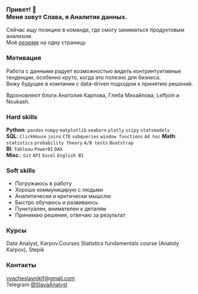<h3> Привет! 👋<br >Меня зовут Слава, я Аналитик данных.</h3>  

Сейчас ищу позицию в команде, где смогу заниматься продуктовым анализом.  
Моё [резюме](https://drive.google.com/) на одну страницу.  

### Мотивация
Работа с данными радует возможностью видеть контринтуитивные тенденции, особенно круто, когда это полезно для бизнеса.  
Вижу будущее в компании с data-driven подходом к принятию решений.

Вдохновляют блоги Анатолия Карпова, Глеба Михайлова, Leftjoin и Noukash.  

### Hard skills
**Python**: `pandas` `numpy` `matplotlib` `seaborn` `plotly` `scipy` `statsmodels`  
**SQL**: `ClickHouse` `joins` `CTE` `subqueries` `window functions` `Ad hoc` 
**Math**: `statistics` `probability theory` `A/B tests` `Bootstrap`  
**BI**: `Tableau` `PowerBI` `DAX`  
**Misc.**: `Git` `API` `Excel` `English B1`

### Soft skills
- Погружаюсь в работу
- Хорошо коммуницирую с людьми
- Аналитически и критически мышслю
- Быстро обучаюсь и развиваюсь
- Пунктуален, внимателен к деталям
- Принимаю решения, отвечаю за результат

### Курсы
Data Analyst, Karpov.Courses 
Statistics fundamentals course (Anatoly Karpov), Stepik

### Контакты
vyacheslavnikif@gmail.com  
Telegram [@SlavaAnalyst](https://t.me/SlavaAnalyst)
